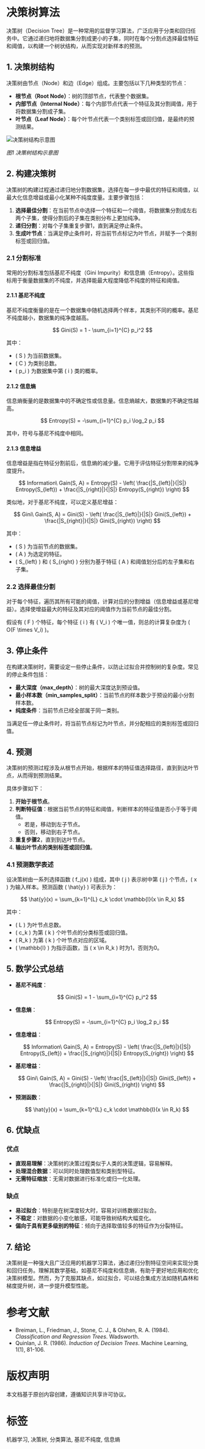 # 决策树算法

决策树（Decision Tree）是一种常用的监督学习算法，广泛应用于分类和回归任务中。它通过递归地将数据集分割成更小的子集，同时在每个分割点选择最佳特征和阈值，以构建一个树状结构，从而实现对新样本的预测。

## 1. 决策树结构

决策树由节点（Node）和边（Edge）组成。主要包括以下几种类型的节点：

- **根节点（Root Node）**：树的顶部节点，代表整个数据集。
- **内部节点（Internal Node）**：每个内部节点代表一个特征及其分割阈值，用于将数据集分割成子集。
- **叶节点（Leaf Node）**：每个叶节点代表一个类别标签或回归值，是最终的预测结果。

![决策树结构示意图](https://upload.wikimedia.org/wikipedia/commons/thumb/f/f3/CART_tree_titanic_survivors.png/600px-CART_tree_titanic_survivors.png)

*图1 决策树结构示意图*

## 2. 构建决策树

决策树的构建过程通过递归地分割数据集，选择在每一步中最优的特征和阈值，以最大化信息增益或最小化某种不纯度度量。主要步骤包括：

1. **选择最佳分割**：在当前节点中选择一个特征和一个阈值，将数据集分割成左右两个子集，使得分割后的子集在类别分布上更加纯净。
2. **递归分割**：对每个子集重复步骤1，直到满足停止条件。
3. **生成叶节点**：当满足停止条件时，将当前节点标记为叶节点，并赋予一个类别标签或回归值。

### 2.1 分割标准

常用的分割标准包括基尼不纯度（Gini Impurity）和信息熵（Entropy）。这些指标用于衡量数据集的不纯度，并选择能最大程度降低不纯度的特征和阈值。

#### 2.1.1 基尼不纯度

基尼不纯度衡量的是在一个数据集中随机选择两个样本，其类别不同的概率。基尼不纯度越小，数据集的纯净度越高。

$$
Gini(S) = 1 - \sum_{i=1}^{C} p_i^2
$$

其中：
- \( S \) 为当前数据集。
- \( C \) 为类别总数。
- \( p_i \) 为数据集中第 \( i \) 类的概率。

#### 2.1.2 信息熵

信息熵衡量的是数据集中的不确定性或信息量。信息熵越大，数据集的不确定性越高。

$$
Entropy(S) = -\sum_{i=1}^{C} p_i \log_2 p_i
$$

其中，符号与基尼不纯度中相同。

#### 2.1.3 信息增益

信息增益是指在特征分割前后，信息熵的减少量。它用于评估特征分割带来的纯净度提升。

$$
Information\ Gain(S, A) = Entropy(S) - \left( \frac{|S_{left}|}{|S|} Entropy(S_{left}) + \frac{|S_{right}|}{|S|} Entropy(S_{right}) \right)
$$

类似地，对于基尼不纯度，可以定义基尼增益：

$$
Gini\ Gain(S, A) = Gini(S) - \left( \frac{|S_{left}|}{|S|} Gini(S_{left}) + \frac{|S_{right}|}{|S|} Gini(S_{right}) \right)
$$

其中：
- \( S \) 为当前节点的数据集。
- \( A \) 为选定的特征。
- \( S_{left} \) 和 \( S_{right} \) 分别为基于特征 \( A \) 和阈值划分后的左子集和右子集。

### 2.2 选择最佳分割

对于每个特征，遍历其所有可能的阈值，计算对应的分割增益（信息增益或基尼增益）。选择使增益最大的特征及其对应的阈值作为当前节点的最佳分割。

假设有 \( F \) 个特征，每个特征 \( i \) 有 \( V_i \) 个唯一值，则总的计算复杂度为 \( O(F \times V_i) \)。

## 3. 停止条件

在构建决策树时，需要设定一些停止条件，以防止过拟合并控制树的复杂度。常见的停止条件包括：

- **最大深度（max\_depth）**：树的最大深度达到预设值。
- **最小样本数（min\_samples\_split）**：当前节点的样本数少于预设的最小分割样本数。
- **纯度条件**：当前节点已经全部属于同一类别。

当满足任一停止条件时，将当前节点标记为叶节点，并分配相应的类别标签或回归值。

## 4. 预测

决策树的预测过程涉及从根节点开始，根据样本的特征值选择路径，直到到达叶节点，从而得到预测结果。

具体步骤如下：

1. **开始于根节点**。
2. **判断特征值**：根据当前节点的特征和阈值，判断样本的特征值是否小于等于阈值。
   - 若是，移动到左子节点。
   - 否则，移动到右子节点。
3. **重复步骤2**，直到到达叶节点。
4. **输出叶节点的类别标签或回归值**。

### 4.1 预测数学表述

设决策树由一系列选择函数 \( f_j(x) \) 组成，其中 \( j \) 表示树中第 \( j \) 个节点，\( x \) 为输入样本。预测函数 \( \hat{y} \) 可表示为：

$$
\hat{y}(x) = \sum_{k=1}^{L} c_k \cdot \mathbb{I}(x \in R_k)
$$

其中：
- \( L \) 为叶节点总数。
- \( c_k \) 为第 \( k \) 个叶节点的分类标签或回归值。
- \( R_k \) 为第 \( k \) 个叶节点对应的区域。
- \( \mathbb{I} \) 为指示函数，当 \( x \in R_k \) 时为1，否则为0。

## 5. 数学公式总结

- **基尼不纯度**：
  
  $$
  Gini(S) = 1 - \sum_{i=1}^{C} p_i^2
  $$
  
- **信息熵**：
  
  $$
  Entropy(S) = -\sum_{i=1}^{C} p_i \log_2 p_i
  $$
  
- **信息增益**：
  
  $$
  Information\ Gain(S, A) = Entropy(S) - \left( \frac{|S_{left}|}{|S|} Entropy(S_{left}) + \frac{|S_{right}|}{|S|} Entropy(S_{right}) \right)
  $$
  
- **基尼增益**：
  
  $$
  Gini\ Gain(S, A) = Gini(S) - \left( \frac{|S_{left}|}{|S|} Gini(S_{left}) + \frac{|S_{right}|}{|S|} Gini(S_{right}) \right)
  $$

- **预测函数**：
  
  $$
  \hat{y}(x) = \sum_{k=1}^{L} c_k \cdot \mathbb{I}(x \in R_k)
  $$

## 6. 优缺点

### 优点

- **直观易理解**：决策树的决策过程类似于人类的决策逻辑，容易解释。
- **处理混合数据**：可以同时处理数值型和类别型特征。
- **无需特征缩放**：无需对数据进行标准化或归一化处理。

### 缺点

- **易过拟合**：特别是在树深度较大时，容易对训练数据过拟合。
- **不稳定**：对数据的小变化敏感，可能导致树结构大幅变化。
- **偏向于具有更多级别的特征**：倾向于选择取值较多的特征作为分裂特征。

## 7. 结论

决策树是一种强大且广泛应用的机器学习算法，通过递归分割特征空间来实现分类和回归任务。理解其数学基础，如基尼不纯度和信息熵，有助于更好地应用和优化决策树模型。然而，为了克服其缺点，如过拟合，可以结合集成方法如随机森林和梯度提升树，进一步提升模型性能。

# 参考文献

- Breiman, L., Friedman, J., Stone, C. J., & Olshen, R. A. (1984). *Classification and Regression Trees*. Wadsworth.
- Quinlan, J. R. (1986). *Induction of Decision Trees*. Machine Learning, 1(1), 81-106.

# 版权声明

本文档基于原创内容创建，遵循知识共享许可协议。

# 标签

机器学习, 决策树, 分类算法, 基尼不纯度, 信息熵